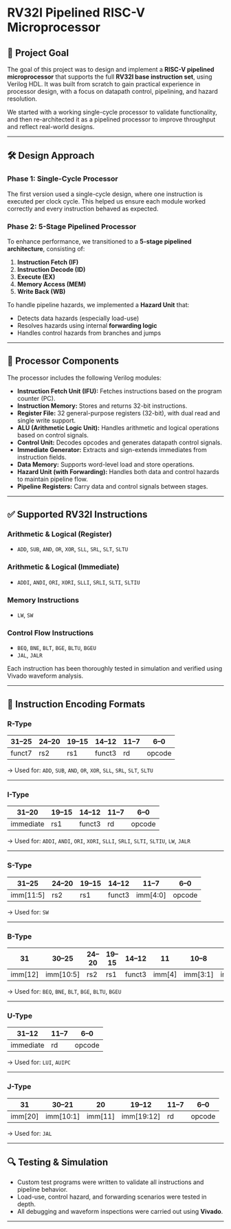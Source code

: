 # RV32I Pipelined RISC-V Microprocessor

## 🎯 Project Goal

The goal of this project was to design and implement a **RISC-V pipelined microprocessor** that supports the full **RV32I base instruction set**, using Verilog HDL. It was built from scratch to gain practical experience in processor design, with a focus on datapath control, pipelining, and hazard resolution.

We started with a working single-cycle processor to validate functionality, and then re-architected it as a pipelined processor to improve throughput and reflect real-world designs.

---

## 🛠️ Design Approach

### Phase 1: Single-Cycle Processor

The first version used a single-cycle design, where one instruction is executed per clock cycle. This helped us ensure each module worked correctly and every instruction behaved as expected.

### Phase 2: 5-Stage Pipelined Processor

To enhance performance, we transitioned to a **5-stage pipelined architecture**, consisting of:

1. **Instruction Fetch (IF)**
2. **Instruction Decode (ID)**
3. **Execute (EX)**
4. **Memory Access (MEM)**
5. **Write Back (WB)**

To handle pipeline hazards, we implemented a **Hazard Unit** that:
- Detects data hazards (especially load-use)
- Resolves hazards using internal **forwarding logic**
- Handles control hazards from branches and jumps

---

## 🔧 Processor Components

The processor includes the following Verilog modules:

- **Instruction Fetch Unit (IFU):** Fetches instructions based on the program counter (PC).
- **Instruction Memory:** Stores and returns 32-bit instructions.
- **Register File:** 32 general-purpose registers (32-bit), with dual read and single write support.
- **ALU (Arithmetic Logic Unit):** Handles arithmetic and logical operations based on control signals.
- **Control Unit:** Decodes opcodes and generates datapath control signals.
- **Immediate Generator:** Extracts and sign-extends immediates from instruction fields.
- **Data Memory:** Supports word-level load and store operations.
- **Hazard Unit (with Forwarding):** Handles both data and control hazards to maintain pipeline flow.
- **Pipeline Registers:** Carry data and control signals between stages.

---

## ✅ Supported RV32I Instructions

### Arithmetic & Logical (Register)
- `ADD`, `SUB`, `AND`, `OR`, `XOR`, `SLL`, `SRL`, `SLT`, `SLTU`

### Arithmetic & Logical (Immediate)
- `ADDI`, `ANDI`, `ORI`, `XORI`, `SLLI`, `SRLI`, `SLTI`, `SLTIU`

### Memory Instructions
- `LW`, `SW`

### Control Flow Instructions
- `BEQ`, `BNE`, `BLT`, `BGE`, `BLTU`, `BGEU`
- `JAL`, `JALR`

Each instruction has been thoroughly tested in simulation and verified using Vivado waveform analysis.

---

## 🧠 Instruction Encoding Formats

### R-Type
| 31–25 | 24–20 | 19–15 | 14–12 | 11–7 | 6–0  |
|--------|--------|--------|--------|-------|-------|
| funct7 | rs2    | rs1    | funct3 | rd    | opcode |

→ Used for: `ADD`, `SUB`, `AND`, `OR`, `XOR`, `SLL`, `SRL`, `SLT`, `SLTU`

---

### I-Type
| 31–20     | 19–15 | 14–12 | 11–7 | 6–0  |
|------------|--------|--------|-------|-------|
| immediate  | rs1    | funct3 | rd    | opcode |

→ Used for: `ADDI`, `ANDI`, `ORI`, `XORI`, `SLLI`, `SRLI`, `SLTI`, `SLTIU`, `LW`, `JALR`

---

### S-Type
| 31–25     | 24–20 | 19–15 | 14–12 | 11–7    | 6–0  |
|------------|--------|--------|--------|---------|-------|
| imm[11:5] | rs2    | rs1    | funct3 | imm[4:0] | opcode |

→ Used for: `SW`

---

### B-Type
| 31 | 30–25 | 24–20 | 19–15 | 14–12 | 11 | 10–8 | 7 | 6–0  |
|-----|--------|--------|--------|--------|-----|------|---|-------|
| imm[12] | imm[10:5] | rs2 | rs1 | funct3 | imm[4] | imm[3:1] | imm[11] | opcode |

→ Used for: `BEQ`, `BNE`, `BLT`, `BGE`, `BLTU`, `BGEU`

---

### U-Type
| 31–12     | 11–7 | 6–0  |
|------------|-------|-------|
| immediate  | rd    | opcode |

→ Used for: `LUI`, `AUIPC`

---

### J-Type
| 31 | 30–21 | 20 | 19–12 | 11–7 | 6–0  |
|-----|--------|-----|--------|-------|-------|
| imm[20] | imm[10:1] | imm[11] | imm[19:12] | rd | opcode |

→ Used for: `JAL`

---

## 🔍 Testing & Simulation

- Custom test programs were written to validate all instructions and pipeline behavior.
- Load-use, control hazard, and forwarding scenarios were tested in depth.
- All debugging and waveform inspections were carried out using **Vivado**.

---

